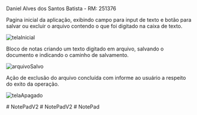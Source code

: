 Daniel Alves dos Santos Batista - RM: 251376


Pagina inicial da aplicação, exibindo campo para input de texto e botão para salvar ou excluir o arquivo contendo o que foi digitado na caixa de texto.

![telaInicial](https://github.com/user-attachments/assets/38b2517a-cd21-49d5-9eb6-181c8443acdf)


Bloco de notas criando um texto digitado em arquivo, salvando o documento e indicando o caminho de salvamento.


![arquivoSalvo](https://github.com/user-attachments/assets/48d6d611-bc14-48bf-8e81-f13a16806b3e)


Ação de exclusão do arquivo concluída com informe ao usuário a respeito do exito da operação. 


![telaApagado](https://github.com/user-attachments/assets/83c39035-f2ab-463f-908e-ead16e408873)


 


#   N o t e P a d V 2  
 #   N o t e P a d V 2  
 #   N o t e P a d  
 
